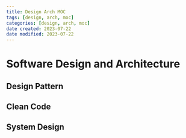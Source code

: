 ```yaml
---
title: Design Arch MOC
tags: [design, arch, moc]
categories: [design, arch, moc]
date created: 2023-07-22
date modified: 2023-07-22
---
```


# Software Design and Architecture


## Design Pattern

## Clean Code

## System Design
